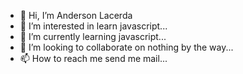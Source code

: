 - 👋 Hi, I’m Anderson Lacerda
- 👀 I’m interested in learn javascript...
- 🌱 I’m currently learning javascript...
- 💞️ I’m looking to collaborate on nothing by the way...
- 📫 How to reach me send me mail...
